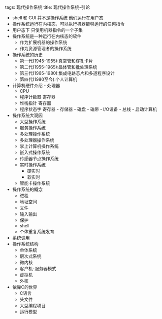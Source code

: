 tags: 现代操作系统
title: 现代操作系统-引论

  + shell 和 GUI 并不是操作系统 他们运行在用户态
  + 操作系统运行在内核态，可以执行机器能够运行的任何指令
  + 用户态下 只使用机器指令的一个子集
  + 操作系统是一种运行在内核态的软件
    - 作为扩展机器的操作系统
    - 作为资源管理者的操作系统
  + 操作系统的历史
    - 第一代(1945-1955):真空管和穿孔卡片
    - 第二代(1955-1965):晶体管和批处理系统
    - 第三代(1965-1980):集成电路芯片和多道程序设计
    - 第四代(1980至今):个人计算机
  +  计算机硬件介绍
    - 处理器
      * CPU
      * 程序计数器 寄存器
      * 堆栈指针 寄存器
      * 程序状态字 寄存器
    - 存储器
    - 磁盘
    - 磁带
    - I/O设备
    - 总线
    - 启动计算机
  + 操作系统大观园
    - 大型操作系统
    - 服务操作系统
    - 多处理操作系统
    - 多处理器操作系统
    - 掌上计算机操作系统
    - 嵌入式操作系统
    - 传感器节点操作系统
    - 实时操作系统
      * 硬实时
      * 软实时
    - 智能卡操作系统
  + 操作系统的概念
    - 进程
    - 地址空间
    - 文件
    - 输入输出
    - 保护
    - shell
    - 个体重复系统发育
  + 系统调用
  + 操作系统结构
    - 单体系统
    - 层次式系统
    - 微内核
    - 客户机-服务器模式
    - 虚拟机
    - 外核
  + 依靠C的世界
    - C语言
    - 头文件
    - 大型编程项目
    - 运行模型
